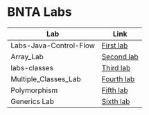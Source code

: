 # BNTA Labs

| Lab | Link |
| --- | ---|
| Labs-Java-Control-Flow | [First lab](https://github.com/LibanAM/Labs_BNTA/tree/main/Labs-Java-Control-Flow) |
| Array_Lab | [Second lab](https://github.com/LibanAM/Labs_BNTA/tree/main/Array_Lab) |
| labs-classes | [Third lab](https://github.com/LibanAM/Labs_BNTA/tree/main/labs-classes) |
| Multiple_Classes_Lab | [Fourth lab](https://github.com/LibanAM/Labs_BNTA/tree/main/Multiple_Classes_Lab) |
| Polymorphism | [Fifth lab](https://github.com/LibanAM/Labs_BNTA/tree/main/lab-polymorphism)|
| Generics Lab | [Sixth lab](https://github.com/LibanAM/Labs_BNTA/tree/main/lab_generics) |
